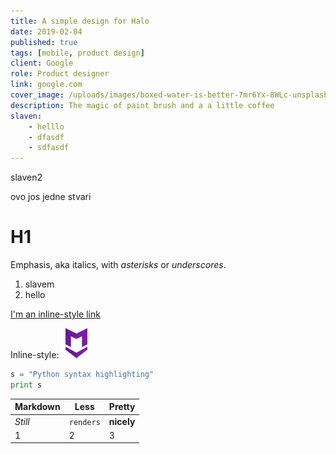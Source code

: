 ```yaml
---
title: A simple design for Halo
date: 2019-02-04
published: true
tags: [mobile, product design]
client: Google
role: Product designer
link: google.com
cover_image: /uploads/images/boxed-water-is-better-7mr6Yx-8WLc-unsplash.jpg
description: The magic of paint brush and a a little coffee
slaven:
    - helllo
    - dfasdf
    - sdfasdf
---
```


slaven2


ovo jos jedne stvari

# H1

Emphasis, aka italics, with *asterisks* or _underscores_.

1. slavem
2. hello

[I'm an inline-style link](https://www.google.com)


Inline-style: 
![alt text](https://github.com/adam-p/markdown-here/raw/master/src/common/images/icon48.png "Logo Title Text 1")

```python
s = "Python syntax highlighting"
print s
```

Markdown | Less | Pretty
--- | --- | ---
*Still* | `renders` | **nicely**
1 | 2 | 3